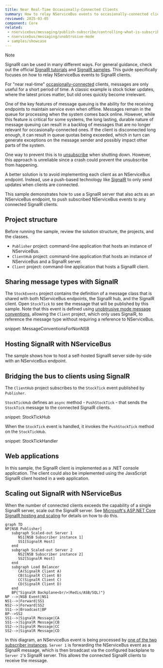 ```yaml
---
title: Near Real-Time Occasionally-Connected Clients
summary: How to relay NServiceBus events to occasionally-connected clients via SignalR.
reviewed: 2025-03-05
component: Core
related:
 - nservicebus/messaging/publish-subscribe/controlling-what-is-subscribed
 - nservicebus/messaging/unobtrusive-mode
 - samples/showcase
---
```


> [!NOTE]
> SignalR can be used in many different ways. For general guidance, check out the official [SignalR tutorials](https://learn.microsoft.com/en-us/aspnet/core/tutorials/signalr?tabs=visual-studio&view=aspnetcore-6.0) and [SignalR samples](https://github.com/aspnet/SignalR-samples). This guide specifically focuses on how to relay NServiceBus events to SignalR clients.

For "near real-time" [occasionally-connected](https://en.wikipedia.org/wiki/Occasionally_connected_computing) clients, messages are only useful for a short period of time. A classic example is stock ticker updates, where the latest prices matter, but old ones quickly become irrelevant.

One of the key features of message queuing is the ability for the receiving endpoints to maintain service even when offline. Messages remain in the queue for processing when the system comes back online. However, while this feature is critical for some systems, the long lasting, durable nature of message queuing can result in a backlog of messages that are no longer relevant for occasionally-connected ones. If the client is disconnected long enough, it can result in queue quotas being exceeded, which in turn can generate exceptions on the message sender and possibly impact other parts of the system.

One way to prevent this is to [unsubscribe](/nservicebus/messaging/publish-subscribe/controlling-what-is-subscribed.md#manually-subscribing-to-a-message) when shutting down. However, this approach is unreliable since a crash could prevent the unsubscribe from happening.

A better solution is to avoid implementing each client as an NServiceBus endpoint. Instead, use a push-based technology like [SignalR](https://signalr.net/) to only send updates when clients are connected.

This sample demonstrates how to use a SignalR server that also acts as an NServiceBus endpoint, to push subscribed NServiceBus events to any connected SignalR clients.

## Project structure

Before running the sample, review the solution structure, the projects, and the classes.

- `Publisher` project: command-line application that hosts an instance of NServiceBus.
- `ClientHub` project: command-line application that hosts an instance of NServiceBus and a SignalR server.
- `Client` project: command-line application that hosts a SignalR client.

## Sharing message types with SignalR

The `StockEvents` project contains the definition of a message class that is shared with both NServiceBus endpoints, the SignalR hub, and the SignalR client. Open `StockTick` to see the message that will be published by this sample. Note that this event is defined using [unobtrusive mode message conventions](/nservicebus/messaging/unobtrusive-mode.md), allowing the `Client` project, which only uses SignalR, to reference the message type without requiring a reference to NServiceBus.

snippet: MessageConventionsForNonNSB

## Hosting SignalR with NServiceBus

The sample shows how to host a self-hosted SignalR server side-by-side with an NServiceBus endpoint.

## Bridging the bus to clients using SignalR

The `ClientHub` project subscribes to the `StockTick` event published by `Publisher`.

`StockTickHub` defines an `async` method - `PushStockTick` - that sends the `StockTick` message to the connected SignalR clients.

snippet: StockTickHub

When the `StockTick` event is handled, it invokes the `PushStockTick` method on the `StockTickHub`.

snippet: StockTickHandler



## Web applications

In this sample, the SignalR client is implemented as a .NET console application. The client could also be implemented using the JavaScript SignalR client hosted in a web application.


## Scaling out SignalR with NServiceBus

When the number of connected clients exceeds the capability of a single SignalR server, scale out the SignalR server. See [Microsoft's ASP.NET Core SignalR hosting and scaling](https://learn.microsoft.com/en-us/aspnet/core/signalr/scale) for details on how to do this.

```mermaid
graph TD
NP[NSB Publisher]
   subgraph Scaled-out Server 1
      NS1[NSB Subscriber instance 1]
      SS1[SignalR Host]
   end
   subgraph Scaled-out Server 2
      NS2[NSB Subscriber instance 2]
      SS2[SignalR Host]
   end
   subgraph Load Balancer
      CA(SignalR Client A)
      CB(SignalR Client B)
      CC(SignalR Client C)
      CD(SignalR Client D)
   end
   BP{"SignalR Backplane<br/>(Redis/ASB/SQL)"}
NP -->|NSB Event|NS1
NS1-->|Forward|SS1
NS2-->|Forward|SS2
SS1-->|Broadcast|BP
BP-->SS2
SS1-->|SignalR Message|CA
SS1-->|SignalR Message|CB
SS2-->|SignalR Message|CC
SS2-->|SignalR Message|CD
```

In this diagram, an NServiceBus event is being processed by [one of the two subscriber instances](/nservicebus/scaling.md#scaling-out-to-multiple-nodes-competing-consumers). `Server 1` is forwarding the NServiceBus event as a SignalR message, which is then broadcast via the configured backplane to `Server 2`'s SignalR server. This allows the connected SignalR clients to receive the message.
